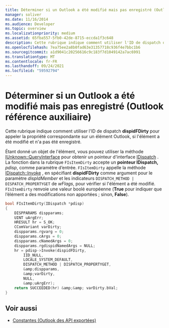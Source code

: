 ```yaml
---
title: Déterminer si un Outlook a été modifié mais pas enregistré (Outlook référence auxiliaire)
manager: soliver
ms.date: 11/16/2014
ms.audience: Developer
ms.topic: overview
ms.localizationpriority: medium
ms.assetid: 65fba557-5fb0-42de-8715-eccda1f3c648
description: Cette rubrique indique comment utiliser l'ID de dispatch dispidFDirty pour appeler la propriété correspondante sur un élément Outlook, si l'élément a été modifié et n'a pas été enregistré.
ms.openlocfilehash: 7ea75ee2a8b0fad63e31357718c936f4e7bbc1b6
ms.sourcegitcommit: a1d9041c20256616c9c183f7d1049142a7ac6991
ms.translationtype: MT
ms.contentlocale: fr-FR
ms.lasthandoff: 09/24/2021
ms.locfileid: "59592794"
---
```

# <a name="determine-if-an-outlook-item-has-been-modified-but-not-saved-outlook-auxiliary-reference"></a>Déterminer si un Outlook a été modifié mais pas enregistré (Outlook référence auxiliaire)

Cette rubrique indique comment utiliser l'ID de dispatch **dispidFDirty** pour appeler la propriété correspondante sur un élément Outlook, si l'élément a été modifié et n'a pas été enregistré. 
  
Étant donné un objet de l'élément, vous pouvez utiliser la méthode [IUnknown::QueryInterface](https://docs.microsoft.com/windows/win32/api/unknwn/nf-unknwn-iunknown-queryinterface(q)) pour obtenir un pointeur d'interface [IDispatch](https://docs.microsoft.com/previous-versions/windows/desktop/api/oaidl/nn-oaidl-idispatch) . La fonction dans la rubrique `FIsItemDirty` accepte un **pointeur IDispatch,**  _pdisp_, comme paramètre d’entrée.  `FIsItemDirty` appelle la méthode [IDispatch::Invoke](https://docs.microsoft.com/previous-versions/windows/desktop/api/oaidl/nf-oaidl-idispatch-invoke) , en spécifiant **dispidFDirty** comme argument pour le paramètre  _dispIdMember_ et les indicateurs  `DISPATCH_METHOD | DISPATCH_PROPERTYGET` de  _wFlags_, pour vérifier si l'élément a été modifié.  `FIsItemDirty` renvoie une valeur boolé européenne (**True** pour indiquer que l’élément a des modifications non apportées ; sinon, **False**).
  
```cpp
bool FIsItemDirty(IDispatch *pdisp)
{
    DISPPARAMS dispparams;
    UINT uArgErr;
    HRESULT hr = S_OK;
    CComVariant varDirty;
    dispparams.rgvarg = 0;
    dispparams.cArgs = 0;
    dispparams.cNamedArgs = 0;
    dispparams.rgdispidNamedArgs = NULL;
    hr = pdisp->Invoke(dispidFDirty,
        IID_NULL,
        LOCALE_SYSTEM_DEFAULT,
        DISPATCH_METHOD | DISPATCH_PROPERTYGET,
        &amp;dispparams,
        &amp;varDirty,
        NULL,
        &amp;uArgErr);
    return SUCCEEDED(hr) &amp;&amp; varDirty.bVal;
}

```

## <a name="see-also"></a>Voir aussi

- [Constantes (Outlook des API exportées)](constants-outlook-exported-apis.md)

